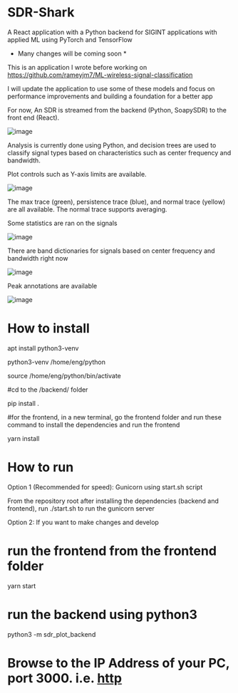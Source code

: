 # SDR-Shark
A React application with a Python backend for SIGINT applications with applied ML using PyTorch and TensorFlow

* Many changes will be coming soon *

This is an application I wrote before working on https://github.com/rameyjm7/ML-wireless-signal-classification

I will update the application to use some of these models and focus on performance improvements and building a foundation for a better app

For now,  An SDR is streamed from the backend (Python, SoapySDR) to the front end (React). 

![image](https://github.com/user-attachments/assets/7f075513-27fe-46db-9ee3-4bb546944a34)

Analysis is currently done using Python, and decision trees are used to classify signal types based on characteristics such as center frequency and bandwidth.

Plot controls such as Y-axis limits are available.

![image](https://github.com/user-attachments/assets/1d487253-c29c-434c-94fa-ff2c31845241)


The max trace (green), persistence trace (blue), and normal trace (yellow) are all available. The normal trace supports averaging.

Some statistics are ran on the signals

![image](https://github.com/user-attachments/assets/73b9d68d-9c32-48ad-99ab-bc1bd3c8c219)

There are band dictionaries for signals based on center frequency and bandwidth right now 

![image](https://github.com/user-attachments/assets/350209c7-25d9-4213-ab2a-a45eece924e4)

Peak annotations are available

![image](https://github.com/user-attachments/assets/1cc8edd8-28ef-4c25-acbe-3f888b2ae342)


# How to install

apt install python3-venv

python3-venv /home/eng/python

source /home/eng/python/bin/activate


#cd to the <repository root>/backend/ folder

pip install .


#for the frontend, in a new terminal, go the frontend folder and run these command to install the dependencies and run the frontend

yarn install

# How to run

Option 1 (Recommended for speed): Gunicorn using start.sh script

From the repository root after installing the dependencies (backend and frontend), run ./start.sh to run the gunicorn server


Option 2: If you want to make changes and develop

# run the frontend from the frontend folder
yarn start

# run the backend using python3
python3 -m sdr_plot_backend

# Browse to the IP Address of your PC, port 3000. i.e. [http](http://10.139.1.86:3000/)


